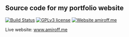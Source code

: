 ## Source code for my portfolio website
[![Build Status](https://api.travis-ci.org/ameer157/my-website.svg)](https://travis-ci.org/ameer157/my-website)
[![GPLv3 license](https://img.shields.io/badge/License-GPLv3-blue.svg)](https://github.com/ameer157/my-website/blob/master/LICENSE)
[![Website amiroff.me](https://img.shields.io/website-up-down-green-red/https/amiroff.me.svg)](https://www.amiroff.me/)

Live website: www.amiroff.me
